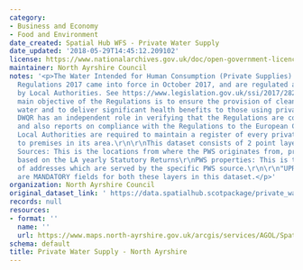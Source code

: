 ```yaml
---
category:
- Business and Economy
- Food and Environment
date_created: Spatial Hub WFS - Private Water Supply
date_updated: '2018-05-29T14:45:12.209102'
license: https://www.nationalarchives.gov.uk/doc/open-government-licence/version/3/
maintainer: North Ayrshire Council
notes: '<p>The Water Intended for Human Consumption (Private Supplies) (Scotland)
  Regulations 2017 came into force in October 2017, and are regulated and enforced
  by Local Authorities. See https://www.legislation.gov.uk/ssi/2017/282/schedule/1/made\r\n\r\nThe
  main objective of the Regulations is to ensure the provision of clean, safe drinking
  water and to deliver significant health benefits to those using private water supplies.\r\n\r\nThe
  DWQR has an independent role in verifying that the Regulations are complied with
  and also reports on compliance with the Regulations to the European Commission.
  Local Authorities are required to maintain a register of every private water supply
  to premises in its area.\r\n\r\nThis dataset consists of 2 point layers;\r\nPWS
  Sources: This is the locations from where the PWS originates from, provided by DWQR
  based on the LA yearly Statutory Returns\r\nPWS properties: This is the location
  of addresses which are served by the specific PWS source.\r\n\r\n"UPRN" and "address"
  are MANDATORY fields for both these layers in this dataset.</p>'
organization: North Ayrshire Council
original_dataset_link: ' https://data.spatialhub.scotpackage/private_water_supply-na'
records: null
resources:
- format: ''
  name: ''
  url: https://www.maps.north-ayrshire.gov.uk/arcgis/services/AGOL/Spatial_Hub/MapServer/WFSServer
schema: default
title: Private Water Supply - North Ayrshire
---
```

